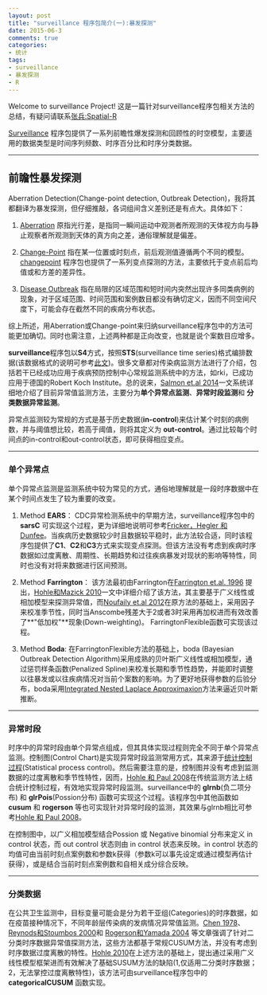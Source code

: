 ```yaml
---
layout: post
title: "surveillance 程序包简介(一):暴发探测"
date: 2015-06-3
comments: true
categories: 
- 统计
tags:
- surveillance
- 暴发探测
- R
---
```


Welcome to surveillance Project! 这是一篇针对surveillance程序包相关方法的总结，有疑问请联系[张兵:Spatial-R](zhangbing4502431@outlook.com)

[Surveillance](http://surveillance.r-forge.r-project.org/) 程序包提供了一系列前瞻性爆发探测和回顾性的时空模型，主要适用的数据类型是时间序列频数、时序百分比和时序分类数据。

-----------------------------------------------------

## 前瞻性暴发探测

Aberration Detection(Change-point detection, Outbreak Detection)，我将其都翻译为暴发探测，但仔细推敲，各词组间含义差别还是有点大。具体如下： 
  
   1. [Aberration](http://baike.baidu.com/view/25914.htm?fromtitle=Aberration&fromid=8102429&type=syn) 原指光行差，是指同一瞬间运动中观测者所观测的天体视方向与静止观察者所观测到天体的真方向之差，通俗理解就是偏差。
  
  2. [Change-Point](http://baike.baidu.com/view/4399435.htm) 指在某一位置或时刻点，前后观测值遵循两个不同的模型。[changepoint](http://CRAN.R-project.org/package=changepoint) 程序包也提供了一系列变点探测的方法，主要依托于变点前后均值或和方差的差异性。
  
  3. [Disease Outbreak](http://baike.baidu.com/link?url=xnLkGt0RfVwftGje17US3jJHmST1IKCoS9qEZnJ9A-5eGQ8ms4GAgTp5mCstsGjYpzkRHpaZiJ6F8Gt7nHqQj_) 指在局限的区域范围和短时间内突然出现许多同类病例的现象，对于区域范围、时间范围和案例数目都没有确切定义，因而不同空间尺度下，可能会存在截然不同的疾病分布状态。  

  综上所述，用Aberration或Change-point来归纳surveillance程序包中的方法可能更加确切。同时也需注意，上述两种都是正向改变，也就是说个案数目应增多。

**surveillance**程序包以**S4**方式，按照**STS**(surveillance time series)格式编排数据(该数据格式的说明可参考[此文](http://arxiv.org/pdf/1411.1292v1.pdf))。很多文章都对传染病监测方法进行了介绍，包括若干已经成功应用于疾病预防控制中心常规监测系统中的方法，如rki，已成功应用于德国的Robert Koch Institute。总的说来，[Salmon et.al 2014](http://arxiv.org/abs/1411.1292)一文系统详细地介绍了目前异常值监测方法，主要分为**单个异常点监测**、**异常时段监测**和 **分类数据异常监测**。

异常点监测较为常规的方式是基于历史数据(**in-control**)来估计某个时刻的病例数，并与阈值想比较，若高于阈值，则将其定义为 **out-control**。通过比较每个时间点的in-control和out-control状态，即可获得相应变点。

---------------------------------------------------------------

### 单个异常点

单个异常点监测是监测系统中较为常见的方式，通俗地理解就是一段时序数据中在某个时间点发生了较为重要的改变。

   1. Method **EARS**： CDC异常检测系统中的早期方法，surveillance程序包中的 **sarsC** 可实现这个过程，更为详细地说明可参考[Fricker，Hegler 和 Dunfee](http://onlinelibrary.wiley.com/doi/10.1002/sim.3197/abstract)。当疾病历史数据较少时且数据较平稳时，此方法较合适，同时该程序包提供了**C1**、**C2**和**C3**方式来实现变点探测。但该方法没有考虑到疾病时序数据如过度离散、周期性、长期趋势和过往疾病暴发对现状的影响等特性，同时也没有对将来数据进行区间预测。
   
   2.  Method **Farrington**： 该方法最初由Farrington在[Farrington et.al. 1996](http://www.jstor.org/pss/2983331) 提出，[Hohle和Mazick 2010](http://www.statistik.lmu.de/~hoehle/pubs/hoehle_mazick2009-preprint.pdf)一文中详细介绍了该方法，其主要基于广义线性或相加模型来探测异常值，而[Noufaily et.al 2012](http://www.ncbi.nlm.nih.gov/pmc/articles/PMC3692796/)在原方法的基础上，采用因子来校准季节性，同时当Anscombe残差大于2或者3时采用再加权进而有效改善了**"低加权"**现象(Down-weighting)。 FarringtonFlexible函数可实现该过程。
   
   3. Method **Boda**: 在FarringtonFlexible方法的基础上，boda (Bayesian Outbreak Detection Algorithm)采用成熟的贝叶斯广义线性或相加模型，通过惩罚样条函数(Penalized Spline)来校准长期和季节性趋势，并能即时调整以往暴发或以往疾病情况对当前个案数的影响。为了更好地获得参数的后验分布，boda采用[Integrated Nested Laplace Approximaxion](http://www.sciencedirect.com/science/article/pii/S0167947313001552)方法来逼近贝叶斯推断。

----------------------------------------------------------------------

### 异常时段

时序中的异常时段由单个异常点组成，但其具体实现过程则完全不同于单个异常点监测。控制图(Control Chart)是实现异常时段监测常用方式，其来源于[统计控制过程](http://baike.baidu.com/link?url=YzdmviFnqYGO1IDJ-bN0UlPA4KG1em8MixjvW5y45cpmsULww494C3pEFtwvP2mCNVOsjtbLif7h492JVb0II_)(Statistical process control)。然后需要注意的是，控制图并没有考虑到监测数据的过度离散和季节性特性，因而，[Hohle 和 Paul 2008](http://www.sciencedirect.com/science/article/pii/S0167947308000716)在传统监测方法上结合统计控制过程，有效地实现异常时段监测。surveillance中的 **glrnb**(负二项分布) 和 **glrPois**(Possion分布) 函数可实现这个过程。该程序包中其他函数如 **cusum** 和 **rogerson** 等也可实现针对异常时段的监测，其效果与glrnb相比可参考[Hohle 和 Paul 2008](http://www.sciencedirect.com/science/article/pii/S0167947308000716)。

在控制图中，以广义相加模型结合Possion 或 Negative binomial 分布来定义 in control 状态，而 out control 状态则由 in control 状态来反映。in control 状态的均值可由当前时刻点案例数和参数k获得（参数k可以事先设定或通过模型再估计获得），或是结合当前时刻点案例数和自相关成分综合反映。

-------------------------------------------------------------------

### 分类数据

在公共卫生监测中，目标变量可能会是分为若干亚组(Categories)的时序数据，如在疫苗接种情况下，不同年龄层传染病的发病情况异常值监测。[Chen 1978](http://www.tandfonline.com/doi/abs/10.1080/01621459.1978.10481577)、 [Reynods和Stoumbos 2000](http://link.springer.com/article/10.1023%2FA%3A1007671903559)和 [Rogerson和Yamada 2004](http://www.cdc.gov/mmwr//preview/mmwrhtml/su5301a18.htm) 等文章强调了针对二分类时序数据异常值探测方法，这些方法都基于常规CUSUM方法，并没有考虑到时序数据过度离散的特性。[Hohle 2010](http://www.statistik.lmu.de/~hoehle/pubs/hoehle2010-preprint.pdf)在上述方法的基础上，提出通过采用广义线性模型框架进而有效解决了基础SUSUM方法的缺陷(1,仅适用二分类时序数据；2，无法掌控过度离散特性)，该方法可由surveillance程序包中的**categoricalCUSUM** 函数实现。









